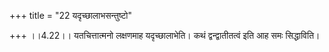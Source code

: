 +++
title = "22 यदृच्छालाभसन्तुष्टो"

+++
।।4.22।। यतचित्तात्मनो लक्षणमाह यदृच्छालाभेति। कथं द्वन्द्वातीतत्वं इति
आह समः सिद्धाविति।
